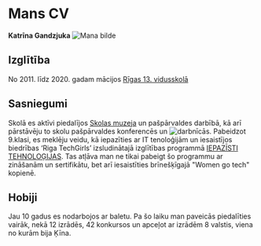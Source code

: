 # Mans CV
**Katrīna Gandzjuka**
![Mana bilde]("C:\Users\katri\OneDrive\Desktop\Mana_bilde.jpeg")

## Izglītība 
No 2011. līdz 2020. gadam mācijos [Rīgas 13. vidusskolā](https://lv.wikipedia.org/wiki/R%C4%ABgas_13._vidusskola)

## Sasniegumi
Skolā es aktīvi piedalījos [Skolas muzeja](https://www.r13vsk.lv/lv/muzeja-darbiba) un pašpārvaldes darbībā, kā arī pārstāvēju to skolu pašpārvaldes konferencēs un ![darbnīcās]("C:\Users\katri\OneDrive\Desktop\konference.2020.jpg").
Pabeidzot 9.klasi, es meklēju veidu, kā iepazīties ar IT tenoloģijām un iesaistījos biedrības ‘Riga TechGirls’ izsludinātajā izglītības programmā [IEPAZĪSTI TEHNOLOĢIJAS](https://iepazistitehnologijas.lv/). Tas atļāva man ne tikai pabeigt šo programmu ar zināšanām un sertifikātu, bet arī iesaistīties brīnešķīgajā "Women go tech" kopienē.

## Hobiji
Jau 10 gadus es nodarbojos ar baletu. Pa šo laiku man paveicās piedalīties vairāk, nekā 12 izrādēs, 42 konkursos un apceļot ar izrādēm 8 valstis, viena no kurām bija Ķīna.

